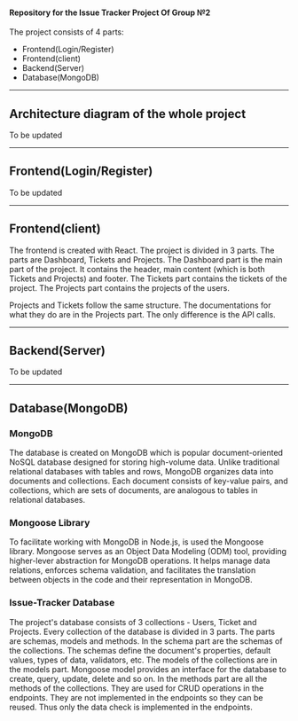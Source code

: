 #### Repository for the Issue Tracker Project Of Group №2

The project consists of 4 parts: 
* Frontend(Login/Register)
* Frontend(client)
* Backend(Server)
* Database(MongoDB)

----

## Architecture diagram of the whole project

To be updated

---

## Frontend(Login/Register)

To be updated

---

## Frontend(client)
The frontend is created with React. The project is divided in 3 parts. The parts are
Dashboard, Tickets and Projects. The Dashboard part is the main part of the project. It
contains the header, main content (which is both Tickets and Projects) and footer. The
Tickets part contains the tickets of the project. The Projects part contains the projects
of the users.

Projects and Tickets follow the same structure. The documentations for what they do are in
the Projects part. The only difference is the API calls.

---

## Backend(Server)

To be updated

---

## Database(MongoDB)

### MongoDB
The database is created on MongoDB which is popular document-oriented NoSQL database
designed for storing high-volume data. Unlike traditional relational databases with
tables and rows, MongoDB organizes data into documents and collections. Each document
consists of key-value pairs, and collections, which are sets of documents, are analogous
to tables in relational databases.


### Mongoose Library
To facilitate working with MongoDB in Node.js, is used the Mongoose library. Mongoose
serves as an Object Data Modeling (ODM) tool, providing higher-lever abstraction for
MongoDB operations. It helps manage data relations, enforces schema validation, and
facilitates the translation between objects in the code and their representation in
MongoDB.


### Issue-Tracker Database
The project's database consists of 3 collections - Users, Ticket and Projects. Every
collection of the database is divided in 3 parts. The parts are schemas, models and methods.
In the schema part are the schemas of the collections. The schemas define the document's
properties, default values, types of data, validators, etc. The models of the collections
are in the models part. Mongoose model provides an interface for the database to create,
query, update, delete and so on. In the methods part are all the methods of the collections.
They are used for CRUD operations in the endpoints. They are not implemented in the endpoints
so they can be reused. Thus only the data check is implemented in the endpoints.